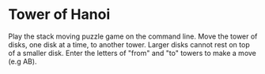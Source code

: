 # Tower of Hanoi
Play the stack moving puzzle game on the command line. Move the tower of disks, one disk at a time, to another tower. Larger disks cannot rest on top of a smaller disk. Enter the letters of "from" and "to" towers to make a move (e.g AB).
